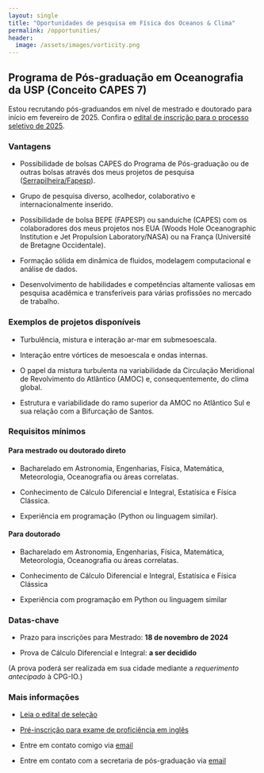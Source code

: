 ```yaml
---
layout: single
title: "Oportunidades de pesquisa em Física dos Oceanos & Clima"
permalink: /opportunities/
header:
  image: /assets/images/vorticity.png
---
```


<!-- 
## Postdoc 

I am recruiting an ambitious and autonomous postdoc to conduct research as part of my FAPESP Young Investigator Award on submesoscale eddy transport. The minimal qualifications are:

1. A Ph.D. in Physical Oceanography, Meteorology, Applied Mathematics or related field.
2. Experience with analysis and visualization of observations and model outputs.
3. Excellent verbal and written communication in English.

Additionally, desired qualifications are:

1. Strong background in geophysical fluid dynamics.
2. Excellent computational skills, including programming in Python or Julia.
3. Experience with the set up and execution of idealized and realistic numerical simulations.


If you are interested in this position, please contact me by [email](mailto:cesar.rocha@usp.br). -->

## Programa de Pós-graduação em Oceanografia da USP (Conceito CAPES 7)

Estou recrutando pós-graduandos em nível de mestrado e doutorado para início em fevereiro de 2025. Confira o [edital de inscrição para o processo seletivo de 2025](https://www.io.usp.br/index.php/pos-graduacao/programa-de-pos-graduacao/edital-2025-mestrado.html).

### Vantagens

- Possibilidade de bolsas CAPES do Programa de Pós-graduação ou de outras bolsas através dos meus projetos de pesquisa ([Serrapilheira/Fapesp](https://serrapilheira.org/serrapilheira-apoiara-32-jovens-cientistas-com-r-22-milhoes-em-parceria-com-faps/)).

- Grupo de pesquisa diverso, acolhedor, colaborativo e internacionalmente inserido.

- Possibilidade de bolsa BEPE (FAPESP) ou  sanduíche (CAPES) com os colaboradores dos meus projetos nos EUA (Woods Hole Oceanographic Institution e Jet Propulsion Laboratory/NASA) ou na França (Université de Bretagne Occidentale).

- Formação sólida em dinâmica de fluidos, modelagem computacional e análise de dados.

- Desenvolvimento de habilidades e competências altamente valiosas em pesquisa acadêmica e transferíveis para várias profissões no mercado de trabalho.

### Exemplos de projetos disponíveis


- Turbulência, mistura e interação ar-mar em submesoescala.

- Interação entre vórtices de mesoescala e ondas internas.

- O papel da mistura turbulenta na variabilidade da Circulação Meridional de Revolvimento do Atlântico (AMOC) e, consequentemente, do clima global.

- Estrutura e variabilidade do ramo superior da AMOC no Atlântico Sul e sua relação com a Bifurcação de Santos.


### Requisitos mínimos

#### Para mestrado ou doutorado direto

- Bacharelado em Astronomia, Engenharias, Física, Matemática, Meteorologia, Oceanografia ou áreas correlatas.

- Conhecimento de Cálculo Diferencial e Integral, Estatísica e  Física Clássica.

- Experiência em programação  (Python ou linguagem similar).

#### Para doutorado

- Bacharelado em Astronomia, Engenharias, Física, Matemática, Meteorologia, Oceanografia ou áreas correlatas.

- Conhecimento de Cálculo Diferencial e Integral, Estatísica e  Física Clássica

- Experiência com programação em Python ou linguagem similar


### Datas-chave

- Prazo para inscrições para Mestrado: **18 de novembro de 2024**

- Prova de Cálculo Diferencial e Integral: **a ser decidido**

(A prova poderá ser realizada em sua cidade mediante a *requerimento antecipado*  à CPG-IO.)

### Mais informações

- [Leia o edital de seleção](https://www.io.usp.br/index.php/pos-graduacao/programa-de-pos-graduacao/edital-2025-mestrado.html)

- [Pré-inscrição para exame de proficiência em inglês](https://www.io.usp.br/index.php/pos-graduacao/programa-de-pos-graduacao/proficiencia-em-lingua-estrangeira.html)

- Entre em contato comigo via [email](mailto:cesar.rocha@usp.br)

- Entre em contato com a secretaria de pós-graduação via [email](cpg-io@usp.br)







